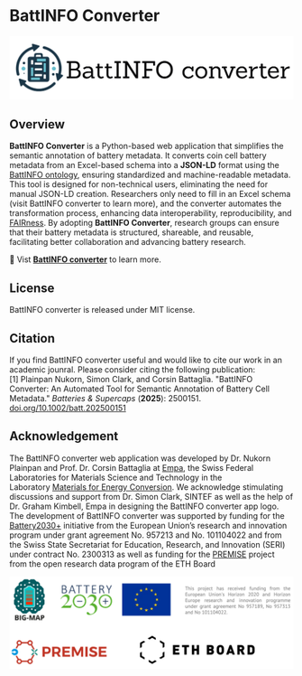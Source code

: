 # BattINFO Converter
![BattINFO Converter](https://raw.githubusercontent.com/EmpaEconversion/BattInfoConverter/refs/heads/main/battinfoconverter.png)

## Overview

**BattINFO Converter** is a Python-based web application that simplifies the semantic annotation of battery metadata. It converts coin cell battery metadata from an Excel-based schema into a **JSON-LD** format using the [BattINFO ontology](https://github.com/BIG-MAP/BattINFO), ensuring standardized and machine-readable metadata. This tool is designed for non-technical users, eliminating the need for manual JSON-LD creation. Researchers only need to fill in an Excel schema (visit BattINFO converter to learn more), and the converter automates the transformation process, enhancing data interoperability, reproducibility, and [FAIRness](https://www.go-fair.org/fair-principles/). By adopting **BattINFO Converter**, research groups can ensure that their battery metadata is structured, shareable, and reusable, facilitating better collaboration and advancing battery research.

🔗 Vist **[BattINFO converter](https://battinfoconverter.streamlit.app/)** to learn more. 

## License
BattINFO converter is released under MIT license.

## Citation 
If you find BattINFO converter useful and would like to cite our work in an academic jounral. Please consider citing the following publication:  
[1] Plainpan Nukorn, Simon Clark, and Corsin Battaglia. "BattINFO Converter: An Automated Tool for Semantic Annotation of Battery Cell Metadata." *Batteries & Supercaps* (**2025**): 2500151. [doi.org/10.1002/batt.202500151](https://doi.org/10.1002/batt.202500151)


## Acknowledgement

The BattINFO converter web application was developed by Dr. Nukorn Plainpan and Prof. Dr. Corsin Battaglia at [Empa](https://www.empa.ch/), the Swiss Federal Laboratories for Materials Science and Technology in the Laboratory [Materials for Energy Conversion](https://www.empa.ch/web/s501). We acknowledge stimulating discussions and support from Dr. Simon Clark, SINTEF as well as the help of Dr. Graham Kimbell, Empa in designing the BattINFO converter app logo. The development of BattINFO converter was supported by funding for the [Battery2030+](https://battery2030.eu/) initiative from the European Union’s research and innovation program under grant agreement No. 957213 and No. 101104022 and from the Swiss State Secretariat for Education, Research, and Innovation (SERI) under contract No. 2300313 as well as funding for the [PREMISE](https://ord-premise.org/) project from the open research data program of the ETH Board

![Sponsors](https://raw.githubusercontent.com/EmpaEconversion/BattInfoConverter/refs/heads/main/sponsor.png)
